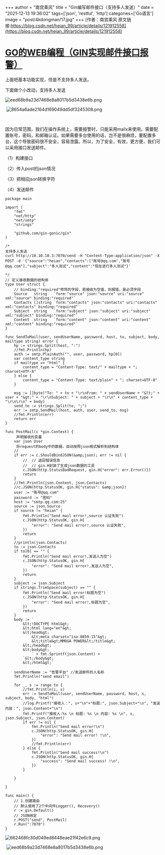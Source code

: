 +++
author = "南宫乘风"
title = "Gin编写邮件接口（支持多人发送）"
date = "2021-12-13 19:36:02"
tags=['json', 'restful', 'http']
categories=['Go语言']
image = "post/4kdongman/17.jpg"
+++
[作者：南宫乘风   原文链接:https://blog.csdn.net/heian_99/article/details/121912558](https://blog.csdn.net/heian_99/article/details/121912558)

# [GO的WEB编程（GIN实现邮件接口报警）](https://blog.csdn.net/heian_99/article/details/121851358)

上面吧基本功能实现，但是不支持多人发送。

下面做个小改动，支持多人发送

![eed68b9a23d7468e8a8017b5d3438e6b.png](https://img-blog.csdnimg.cn/eed68b9a23d7468e8a8017b5d3438e6b.png)

 ![8654a6ade2164d169049dd5df3245308.png](https://img-blog.csdnimg.cn/8654a6ade2164d169049dd5df3245308.png)

 



因为日常范围，我们在操作系统上，需要报警时，只能采用mailx来使用。需要配置账号，密码，和邮箱认证。如果需要多台使用的话，岂不是很麻烦，要配置多台，这个导致密码很不安全，容易泄露。所以，为了安全，有效，更方便，我们可以采用接口发送邮件。

（1）构建接口

（2）传入post的json情况

（3）把相应json转换字符

（4）发送邮件

```
package main

import (
	"fmt"
	"net/http"
	"net/smtp"
	"strings"

	"github.com/gin-gonic/gin"
)

/*
支持多人发送
curl http://10.10.10.3:7070/send -H "Content-Type:application/json" -X POST -d '{"source":"heian","contacts":["账号@qq.com","账号@qq.com"],"subject":"多人测试","content":"现在进行多人测试"}'

*/
// 定义接收数据的结构体
type User struct {
	// binding:"required"修饰的字段，若接收为空值，则报错，是必须字段
	Source   string   `form:"source" json:"source" uri:"source" xml:"source" binding:"required"`
	Contacts []string `form:"contacts" json:"contacts" uri:"contacts" xml:"contacts" binding:"required"`
	Subject  string   `form:"subject" json:"subject" uri:"subject" xml:"subject" binding:"required"`
	Content  string   `form:"content" json:"content" uri:"content" xml:"content" binding:"required"`
}

func SendToMail(user, sendUserName, password, host, to, subject, body, mailtype string) error {
	hp := strings.Split(host, ":")
	//fmt.Println(hp)
	auth := smtp.PlainAuth("", user, password, hp[0])
	var content_type string
	if mailtype == "html" {
		content_type = "Content-Type: text/" + mailtype + "; charset=UTF-8"
	} else {
		content_type = "Content-Type: text/plain" + "; charset=UTF-8"
	}

	msg := []byte("To: " + to + "\r\nFrom: " + sendUserName + "&lt;" + user + "&gt;" + "\r\nSubject: " + subject + "\r\n" + content_type + "\r\n\r\n" + body)
	send_to := strings.Split(to, ";")
	err := smtp.SendMail(host, auth, user, send_to, msg)
	//fmt.Println(err)
	return err
}

func PostMail(c *gin.Context) {
	 声明接收的变量
	var json User
	 将request的body中的数据，自动按照json格式解析到结构体
	//
	if err := c.ShouldBindJSON(&amp;json); err != nil {
		//	// 返回错误信息
		//	// gin.H封装了生成json数据的工具
		c.JSON(http.StatusBadRequest, gin.H{"error": err.Error()})
		return
	}
	//fmt.Println(json.Content, json.Contacts)
	//c.JSON(http.StatusOK, gin.H{"status": &amp;json})
	user := "账号@qq.com"
	password := "密码"
	host := "smtp.qq.com:25"
	source := json.Source
	if source != "heian" {
		fmt.Println("Send mail error!,source 认证失败")
		c.JSON(http.StatusOK, gin.H{
			"error": "Send mail error!,source 认证失败",
		})
		return
	}
	//println(json.Contacts)
	to := json.Contacts
	if to[0] == "" {
		fmt.Println("Send mail error!,发送人为空")
		c.JSON(http.StatusOK, gin.H{
			"error": "Send mail error!,发送人为空",
		})
		return
	}
	subject := json.Subject
	if strings.TrimSpace(subject) == "" {
		fmt.Println("Send mail error!标题为空")
		c.JSON(http.StatusOK, gin.H{
			"error": "Send mail error!,标题为空",
		})
		return
	}
	body := `
		&lt;!DOCTYPE html&gt;
		&lt;html lang="en"&gt;
		&lt;head&gt;
			&lt;meta charset="iso-8859-15"&gt;
			&lt;title&gt;MMOGA POWER&lt;/title&gt;
		&lt;/head&gt;
		&lt;body&gt;
			` + fmt.Sprintf(json.Content) +
		`&lt;/body&gt;
		&lt;/html&gt;`

	sendUserName := "告警平台" //发送邮件的人名称
	fmt.Println("send email")

	for _, s := range to {
		//fmt.Println(i, s)
		err := SendToMail(user, sendUserName, password, host, s, subject, body, "html")
		//log.Printf("接收人：", s+"\n"+"标题:", json.Subject+"\n", "发送内容：", json.Content+"\n")
		fmt.Printf("接收人:%s \n 标题: %s \n 内容: %s \n", s, json.Subject, json.Content)
		if err != nil {
			fmt.Println("Send mail error!\n")
			c.JSON(http.StatusOK, gin.H{
				"error": "Send mail error! !\n",
			})
			//fmt.Println(err)
		} else {
			fmt.Println("Send mail success!\n")
			c.JSON(http.StatusOK, gin.H{
				"success": "Send mail success! !\n",
			})
		}

	}

}

func main() {
	// 1.创建路由
	// 默认使用了2个中间件Logger(), Recovery()
	r := gin.Default()
	// JSON绑定
	r.POST("send", PostMail)
	r.Run(":7070")
}

```

![662468fc30d049ed8448eae21f42e6c9.png](https://img-blog.csdnimg.cn/662468fc30d049ed8448eae21f42e6c9.png)

 ![eed68b9a23d7468e8a8017b5d3438e6b.png](https://img-blog.csdnimg.cn/eed68b9a23d7468e8a8017b5d3438e6b.png)

